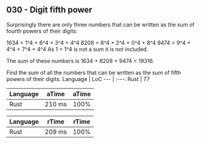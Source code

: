 030 - Digit fifth power
-----------------------

Surprisingly there are only three numbers that can be written as the sum of
fourth powers of their digits:

1634 = 1^4 + 6^4 + 3^4 + 4^4
8208 = 8^4 + 2^4 + 0^4 + 8^4
9474 = 9^4 + 4^4 + 7^4 + 4^4
As 1 = 1^4 is not a sum it is not included.

The sum of these numbers is 1634 + 8208 + 9474 = 19316.

Find the sum of all the numbers that can be written as the sum of fifth powers
of their digits.
Language | LoC
--- | :---:
Rust | 77

Language | aTime | aTime
--- | :---: | :---:
Rust |    210 ms | 100%

Language | rTime | rTime
--- | :---: | :---:
Rust |    209 ms | 100%
